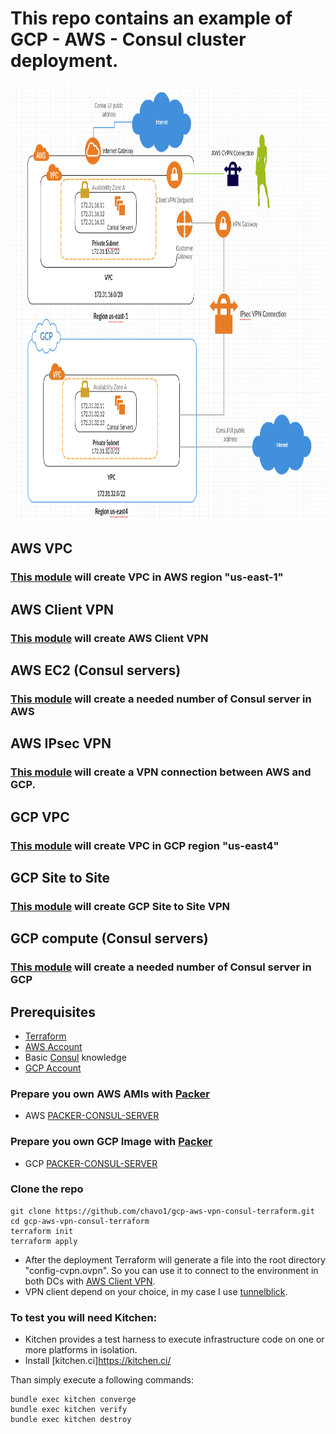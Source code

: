 # This repo contains an example of GCP - AWS - Consul cluster deployment.

<img src="screenshot/screenshot.png" width="790" height="700" />

## AWS VPC
### [This module](https://github.com/chavo1/aws-vpc-terraform) will create VPC in AWS region "us-east-1"
## AWS Client VPN
### [This module](https://github.com/chavo1/client-vpn-aws-terraform) will create AWS Client VPN
## AWS EC2 (Consul servers)
### [This module](https://github.com/chavo1/aws-consul-terraform-multi-region) will create a needed number of Consul server in AWS
## AWS IPsec VPN
### [This module](https://cloud.google.com/) will create a VPN connection between AWS and GCP.
## GCP VPC
### [This module](https://github.com/chavo1/gcp-vpc) will create VPC in GCP region "us-east4"
## GCP Site to Site
### [This module](https://github.com/chavo1/gcp-aws-vpn-common) will create GCP Site to Site VPN
## GCP compute (Consul servers)
### [This module](https://github.com/chavo1/gcp-consul) will create a needed number of Consul server in GCP
## Prerequisites

- [Terraform](https://www.terraform.io/downloads.html)
- [AWS Account](https://aws.amazon.com/account/)
- Basic [Consul](https://www.consul.io/) knowledge
- [GCP Account](https://aws.amazon.com/account/)

### Prepare you own AWS AMIs with [Packer](https://www.packer.io/)
- AWS [PACKER-CONSUL-SERVER](https://github.com/chavo1/packer-consul-server)

### Prepare you own GCP Image with [Packer](https://www.packer.io/)
- GCP [PACKER-CONSUL-SERVER](https://github.com/chavo1/packer-consul-server-gcp)

### Clone the repo
```
git clone https://github.com/chavo1/gcp-aws-vpn-consul-terraform.git
cd gcp-aws-vpn-consul-terraform
terraform init
terraform apply
```
- After the deployment Terraform will generate a file into the root directory "config-cvpn.ovpn". So you can use it to connect to the environment in both DCs with [AWS Client VPN](https://docs.aws.amazon.com/vpn/latest/clientvpn-admin/what-is.html). 
- VPN client depend on your choice, in my case I use [tunnelblick](https://tunnelblick.net/).

### To test you will need Kitchen:

- Kitchen provides a test harness to execute infrastructure code on one or more platforms in isolation.
- Install [kitchen.ci]https://kitchen.ci/

Than simply execute a following commands:
```
bundle exec kitchen converge
bundle exec kitchen verify
bundle exec kitchen destroy
```
